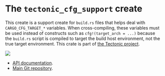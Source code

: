# The `tectonic_cfg_support` create

This create is a support create for `build.rs` files that helps deal with
`CARGO_CFG_TARGET_*` variables. When cross-compiling, these variables must be
used instead of constructs such as `cfg!(target_arch = ...)` because the
`build.rs` script is compiled to target the build host environment, not the
true target environment. This crate is part of
[the Tectonic project](https://tectonic-typesetting.github.io/).

[![](http://meritbadge.herokuapp.com/tectonic_cfg_support)](https://crates.io/crates/tectonic_cfg_support)

- [API documentation](https://docs.rs/tectonic_cfg_support/).
- [Main Git repository](https://github.com/tectonic-typesetting/tectonic/).
